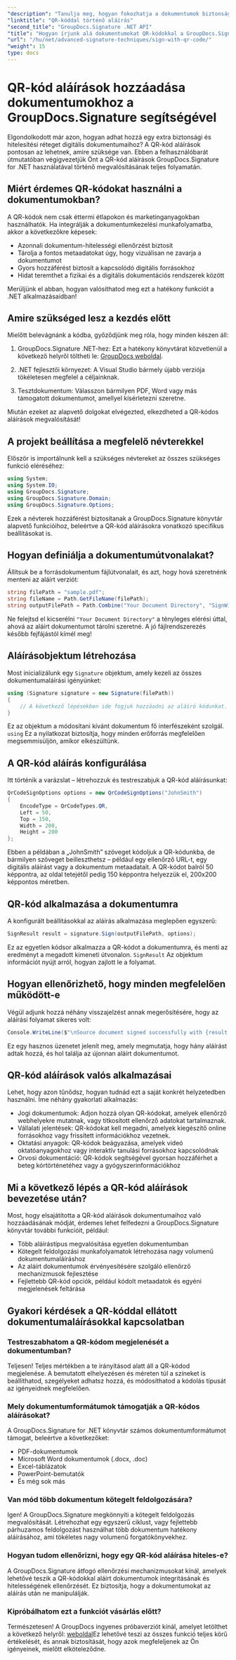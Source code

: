 ```yaml
---
"description": "Tanulja meg, hogyan fokozhatja a dokumentumok biztonságát QR-kód aláírások hozzáadásával a GroupDocs.Signature for .NET segítségével. Egyszerű megvalósítás teljes kódpéldákkal."
"linktitle": "QR-kóddal történő aláírás"
"second_title": "GroupDocs.Signature .NET API"
"title": "Hogyan írjunk alá dokumentumokat QR-kódokkal a GroupDocs.Signature használatával"
"url": "/hu/net/advanced-signature-techniques/sign-with-qr-code/"
"weight": 15
type: docs
---
```

# QR-kód aláírások hozzáadása dokumentumokhoz a GroupDocs.Signature segítségével

Elgondolkodott már azon, hogyan adhat hozzá egy extra biztonsági és hitelesítési réteget digitális dokumentumaihoz? A QR-kód aláírások pontosan az lehetnek, amire szüksége van. Ebben a felhasználóbarát útmutatóban végigvezetjük Önt a QR-kód aláírások GroupDocs.Signature for .NET használatával történő megvalósításának teljes folyamatán.

## Miért érdemes QR-kódokat használni a dokumentumokban?

A QR-kódok nem csak éttermi étlapokon és marketinganyagokban használhatók. Ha integrálják a dokumentumkezelési munkafolyamatba, akkor a következőkre képesek:

- Azonnali dokumentum-hitelességi ellenőrzést biztosít
- Tárolja a fontos metaadatokat úgy, hogy vizuálisan ne zavarja a dokumentumot
- Gyors hozzáférést biztosít a kapcsolódó digitális forrásokhoz
- Hidat teremthet a fizikai és a digitális dokumentációs rendszerek között

Merüljünk el abban, hogyan valósíthatod meg ezt a hatékony funkciót a .NET alkalmazásaidban!

## Amire szükséged lesz a kezdés előtt

Mielőtt belevágnánk a kódba, győződjünk meg róla, hogy minden készen áll:

1. GroupDocs.Signature .NET-hez: Ezt a hatékony könyvtárat közvetlenül a következő helyről töltheti le: [GroupDocs weboldal](https://releases.groupdocs.com/signature/net/).

2. .NET fejlesztői környezet: A Visual Studio bármely újabb verziója tökéletesen megfelel a céljainknak.

3. Tesztdokumentum: Válasszon bármilyen PDF, Word vagy más támogatott dokumentumot, amellyel kísérletezni szeretne.

Miután ezeket az alapvető dolgokat elvégezted, elkezdheted a QR-kódos aláírások megvalósítását!

## A projekt beállítása a megfelelő névterekkel

Először is importálnunk kell a szükséges névtereket az összes szükséges funkció eléréséhez:

```csharp
using System;
using System.IO;
using GroupDocs.Signature;
using GroupDocs.Signature.Domain;
using GroupDocs.Signature.Options;
```

Ezek a névterek hozzáférést biztosítanak a GroupDocs.Signature könyvtár alapvető funkcióihoz, beleértve a QR-kód aláírásokra vonatkozó specifikus beállításokat is.

## Hogyan definiálja a dokumentumútvonalakat?

Állítsuk be a forrásdokumentum fájlútvonalait, és azt, hogy hová szeretnénk menteni az aláírt verziót:

```csharp
string filePath = "sample.pdf";
string fileName = Path.GetFileName(filePath);
string outputFilePath = Path.Combine("Your Document Directory", "SignWithQRCode", fileName);
```

Ne felejtsd el kicserélni `"Your Document Directory"` a tényleges elérési úttal, ahová az aláírt dokumentumot tárolni szeretné. A jó fájlrendszerezés később fejfájástól kímél meg!

## Aláírásobjektum létrehozása

Most inicializálunk egy `Signature` objektum, amely kezeli az összes dokumentumaláírási igényünket:

```csharp
using (Signature signature = new Signature(filePath))
{
    // A következő lépésekben ide fogjuk hozzáadni az aláíró kódunkat.
}
```

Ez az objektum a módosítani kívánt dokumentum fő interfészeként szolgál. `using` Ez a nyilatkozat biztosítja, hogy minden erőforrás megfelelően megsemmisüljön, amikor elkészültünk.

## A QR-kód aláírás konfigurálása

Itt történik a varázslat – létrehozzuk és testreszabjuk a QR-kód aláírásunkat:

```csharp
QrCodeSignOptions options = new QrCodeSignOptions("JohnSmith")
{
    EncodeType = QrCodeTypes.QR,
    Left = 50,
    Top = 150,
    Width = 200,
    Height = 200
};
```

Ebben a példában a „JohnSmith” szöveget kódoljuk a QR-kódunkba, de bármilyen szöveget beilleszthetsz – például egy ellenőrző URL-t, egy digitális aláírást vagy a dokumentum metaadatait. A QR-kódot balról 50 képpontra, az oldal tetejétől pedig 150 képpontra helyezzük el, 200x200 képpontos méretben.

## QR-kód alkalmazása a dokumentumra

A konfigurált beállításokkal az aláírás alkalmazása meglepően egyszerű:

```csharp
SignResult result = signature.Sign(outputFilePath, options);
```

Ez az egyetlen kódsor alkalmazza a QR-kódot a dokumentumra, és menti az eredményt a megadott kimeneti útvonalon. `SignResult` Az objektum információt nyújt arról, hogyan zajlott le a folyamat.

## Hogyan ellenőrizhető, hogy minden megfelelően működött-e

Végül adjunk hozzá néhány visszajelzést annak megerősítésére, hogy az aláírási folyamat sikeres volt:

```csharp
Console.WriteLine($"\nSource document signed successfully with {result.Succeeded.Count} signature(s).\nFile saved at {outputFilePath}.");
```

Ez egy hasznos üzenetet jelenít meg, amely megmutatja, hogy hány aláírást adtak hozzá, és hol találja az újonnan aláírt dokumentumot.

## QR-kód aláírások valós alkalmazásai

Lehet, hogy azon tűnődsz, hogyan tudnád ezt a saját konkrét helyzetedben használni. Íme néhány gyakorlati alkalmazás:

- Jogi dokumentumok: Adjon hozzá olyan QR-kódokat, amelyek ellenőrző webhelyekre mutatnak, vagy titkosított ellenőrző adatokat tartalmaznak.
- Vállalati jelentések: QR-kódokat kell megadni, amelyek kiegészítő online forrásokhoz vagy frissített információkhoz vezetnek.
- Oktatási anyagok: QR-kódok beágyazása, amelyek videó oktatóanyagokhoz vagy interaktív tanulási forrásokhoz kapcsolódnak
- Orvosi dokumentáció: QR-kódok segítségével gyorsan hozzáférhet a beteg kórtörténetéhez vagy a gyógyszerinformációkhoz

## Mi a következő lépés a QR-kód aláírások bevezetése után?

Most, hogy elsajátította a QR-kód aláírások dokumentumaihoz való hozzáadásának módját, érdemes lehet felfedezni a GroupDocs.Signature könyvtár további funkcióit, például:

- Több aláírástípus megvalósítása egyetlen dokumentumban
- Kötegelt feldolgozási munkafolyamatok létrehozása nagy volumenű dokumentumaláíráshoz
- Az aláírt dokumentumok érvényesítésére szolgáló ellenőrző mechanizmusok fejlesztése
- Fejlettebb QR-kód opciók, például kódolt metaadatok és egyéni megjelenések feltárása

## Gyakori kérdések a QR-kóddal ellátott dokumentumaláírásokkal kapcsolatban

### Testreszabhatom a QR-kódom megjelenését a dokumentumban?

Teljesen! Teljes mértékben a te irányításod alatt áll a QR-kódod megjelenése. A bemutatott elhelyezésen és méreten túl a színeket is beállíthatod, szegélyeket adhatsz hozzá, és módosíthatod a kódolás típusát az igényeidnek megfelelően.

### Mely dokumentumformátumok támogatják a QR-kódos aláírásokat?

A GroupDocs.Signature for .NET könyvtár számos dokumentumformátumot támogat, beleértve a következőket:
- PDF-dokumentumok
- Microsoft Word dokumentumok (.docx, .doc)
- Excel-táblázatok
- PowerPoint-bemutatók
- És még sok más

### Van mód több dokumentum kötegelt feldolgozására?

Igen! A GroupDocs.Signature megkönnyíti a kötegelt feldolgozás megvalósítását. Létrehozhat egy egyszerű ciklust, vagy fejlettebb párhuzamos feldolgozást használhat több dokumentum hatékony aláírásához, ami tökéletes nagy volumenű forgatókönyvekhez.

### Hogyan tudom ellenőrizni, hogy egy QR-kód aláírása hiteles-e?

A GroupDocs.Signature átfogó ellenőrzési mechanizmusokat kínál, amelyek lehetővé teszik a QR-kódokkal aláírt dokumentumok integritásának és hitelességének ellenőrzését. Ez biztosítja, hogy a dokumentumokat az aláírás után ne manipulálják.

### Kipróbálhatom ezt a funkciót vásárlás előtt?

Természetesen! A GroupDocs ingyenes próbaverziót kínál, amelyet letölthet a következő helyről: [weboldal](https://releases.groupdocs.com/)Ez lehetővé teszi az összes funkció teljes körű értékelését, és annak biztosítását, hogy azok megfeleljenek az Ön igényeinek, mielőtt elköteleződne.